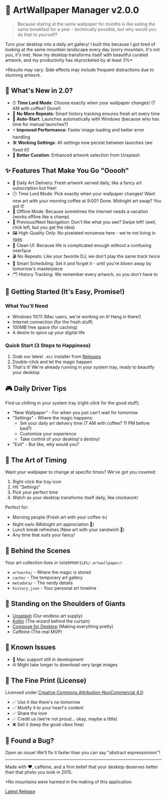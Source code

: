# 🎨 ArtWallpaper Manager v2.0.0

> Because staring at the same wallpaper for months is like eating the same breakfast for a year - technically possible, but why would you do that to yourself?

Turn your desktop into a daily art gallery! I built this because I got tired of looking at the same mountain landscape every day (sorry mountain, it's not you, it's me). Now my desktop transforms itself with beautiful curated artwork, and my productivity has skyrocketed by at least 3%* 

*Results may vary. Side effects may include frequent distractions due to stunning artwork.

## 🌟 What's New in 2.0?

- ⏰ **Time Lord Mode**: Choose exactly when your wallpaper changes! (7 AM with coffee? Done!)
- 🎨 **No More Repeats**: Smart history tracking ensures fresh art every time
- 🚀 **Auto-Start**: Launches automatically with Windows (because who has time for manual launches?)
- ⚡ **Improved Performance**: Faster image loading and better error handling
- 🛠️ **Working Settings**: All settings now persist between launches (we fixed it!)
- 🎯 **Better Curation**: Enhanced artwork selection from Unsplash

## ✨ Features That Make You Go "Ooooh"

- 🎨 Daily Art Delivery: Fresh artwork served daily, like a fancy art subscription but free!
- 🕒 Time Lord Mode: Pick exactly when your wallpaper changes! Want new art with your morning coffee at 9:00? Done. Midnight art swap? You got it!
- 💾 Offline Mode: Because sometimes the internet needs a vacation (works offline like a champ)
- 🔄 Previous/Next Navigation: Don't like what you see? Swipe left! (well, click left, but you get the idea)
- 🖼️ High-Quality Only: No pixelated nonsense here - we're not living in 1995
- 🎯 Clean UI: Because life is complicated enough without a confusing interface
- 🎬 No Repeats: Like your favorite DJ, we don't play the same track twice
- 📅 Smart Scheduling: Set it and forget it - until you're blown away by tomorrow's masterpiece
- 🗂️ History Tracking: We remember every artwork, so you don't have to

## 🚀 Getting Started (It's Easy, Promise!)

### What You'll Need
- Windows 10/11 (Mac users, we're working on it! Hang in there!)
- Internet connection (for the fresh stuff)
- 100MB free space (for caching)
- A desire to spice up your digital life

### Quick Start (3 Steps to Happiness)
1. Grab our latest `.msi` installer from [Releases](https://github.com/Princeyyyy/art-wallpaper/releases)
2. Double-click and let the magic happen
3. That's it! We're already running in your system tray, ready to beautify your desktop

## 🎮 Daily Driver Tips

Find us chilling in your system tray (right-click for the good stuff):
- "New Wallpaper" - For when you just can't wait for tomorrow
- "Settings" - Where the magic happens:
  - Set your daily art delivery time (7 AM with coffee? 11 PM before bed?)
  - Customize your experience
  - Take control of your desktop's destiny!
- "Exit" - But like, why would you?

## 🎨 The Art of Timing

Want your wallpaper to change at specific times? We've got you covered:
1. Right-click the tray icon
2. Hit "Settings"
3. Pick your perfect time
4. Watch as your desktop transforms itself daily, like clockwork!

Perfect for:
- Morning people (Fresh art with your coffee ☕)
- Night owls (Midnight art appreciation 🦉)
- Lunch break refreshes (New art with your sandwich 🥪)
- Any time that suits your fancy!

## 📁 Behind the Scenes

Your art collection lives in `%USERPROFILE%/.artwallpaper/`:
- `artworks/` - Where the magic is stored
- `cache/` - The temporary art gallery
- `metadata/` - The nerdy details
- `history.json` - Your personal art timeline

## 🙏 Standing on the Shoulders of Giants

- [Unsplash](https://unsplash.com) (Our endless art supply)
- [Kotlin](https://kotlinlang.org) (The wizard behind the curtain)
- [Compose for Desktop](https://www.jetbrains.com/lp/compose-desktop/) (Making everything pretty)
- Caffeine (The real MVP)

## 🐛 Known Issues

- 🍎 Mac support still in development
- 🌐 Might take longer to download very large images

## 📜 The Fine Print (License)

Licensed under [Creative Commons Attribution-NonCommercial 4.0](http://creativecommons.org/licenses/by-nc/4.0/):

- ✅ Use it like there's no tomorrow
- ✅ Modify it to your heart's content
- ✅ Share the love
- ✅ Credit us (we're not proud... okay, maybe a little)
- ❌ Sell it (keep the good vibes free)

## 🐛 Found a Bug?

Open an issue! We'll fix it faster than you can say "abstract expressionism"!

---

Made with ❤️, caffeine, and a firm belief that your desktop deserves better than that photo you took in 2015.

*No mountains were harmed in the making of this application.

[Latest Release](https://github.com/Princeyyyy/art-wallpaper/releases/tag/2.0.0)